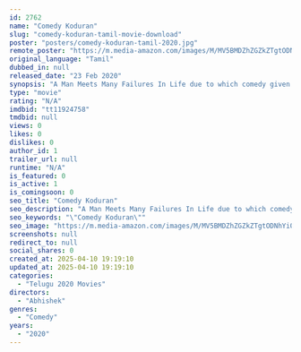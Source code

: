 ```yaml
---
id: 2762
name: "Comedy Koduran"
slug: "comedy-koduran-tamil-movie-download"
poster: "posters/comedy-koduran-tamil-2020.jpg"
remote_poster: "https://m.media-amazon.com/images/M/MV5BMDZhZGZkZTgtODNhYi00M2VlLTg4NWMtNzRlNGIwNzc3MmUyXkEyXkFqcGdeQXVyMTE0NDM4ODEw._V1_SX300.jpg"
original_language: "Tamil"
dubbed_in: null
released_date: "23 Feb 2020"
synopsis: "A Man Meets Many Failures In Life due to which comedy given his new life with several problems"
type: "movie"
rating: "N/A"
imdbid: "tt11924758"
tmdbid: null
views: 0
likes: 0
dislikes: 0
author_id: 1
trailer_url: null
runtime: "N/A"
is_featured: 0
is_active: 1
is_comingsoon: 0
seo_title: "Comedy Koduran"
seo_description: "A Man Meets Many Failures In Life due to which comedy given his new life with several problems"
seo_keywords: "\"Comedy Koduran\""
seo_image: "https://m.media-amazon.com/images/M/MV5BMDZhZGZkZTgtODNhYi00M2VlLTg4NWMtNzRlNGIwNzc3MmUyXkEyXkFqcGdeQXVyMTE0NDM4ODEw._V1_SX300.jpg"
screenshots: null
redirect_to: null
social_shares: 0
created_at: 2025-04-10 19:19:10
updated_at: 2025-04-10 19:19:10
categories:
  - "Telugu 2020 Movies"
directors:
  - "Abhishek"
genres:
  - "Comedy"
years:
  - "2020"
---
```

